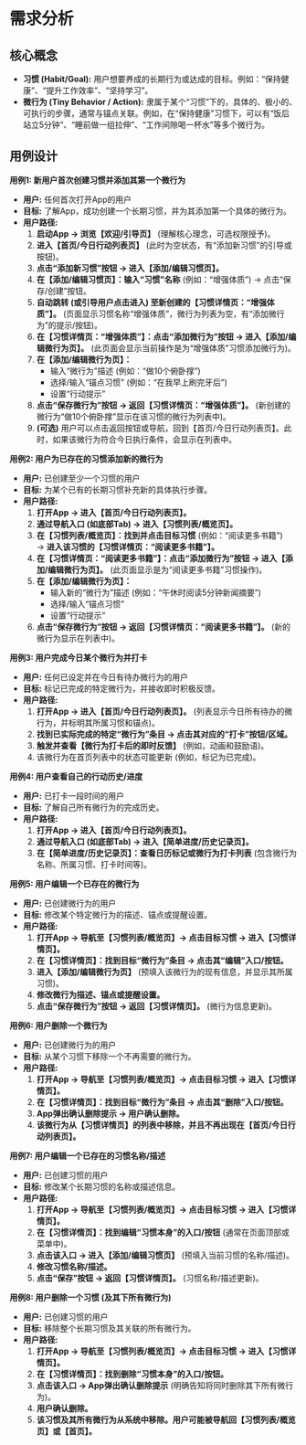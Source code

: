 # 需求分析

## 核心概念

- **习惯 (Habit/Goal):** 用户想要养成的长期行为或达成的目标。例如：“保持健康”、“提升工作效率”、“坚持学习”。
- **微行为 (Tiny Behavior / Action):** 隶属于某个“习惯”下的，具体的、极小的、可执行的步骤，通常与锚点关联。例如，在“保持健康”习惯下，可以有“饭后站立5分钟”、“睡前做一组拉伸”、“工作间隙喝一杯水”等多个微行为。

## 用例设计

**用例1: 新用户首次创建习惯并添加其第一个微行为**

- **用户:** 任何首次打开App的用户
- **目标:** 了解App，成功创建一个长期习惯，并为其添加第一个具体的微行为。
- **用户路径:**
    1. **启动App → 浏览【欢迎/引导页】** (理解核心理念，可选权限授予)。
    2. **进入【首页/今日行动列表页】** (此时为空状态，有“添加新习惯”的引导或按钮)。
    3. **点击“添加新习惯”按钮 → 进入【添加/编辑习惯页】。**
    4. **在【添加/编辑习惯页】：输入“习惯”名称** (例如：“增强体质”) → 点击“保存/创建”按钮。
    5. **自动跳转 (或引导用户点击进入) 至新创建的【习惯详情页：“增强体质”】。** (页面显示习惯名称“增强体质”，微行为列表为空，有“添加微行为”的提示/按钮)。
    6. **在【习惯详情页：“增强体质”】：点击“添加微行为”按钮 → 进入【添加/编辑微行为页】。** (此页面会显示当前操作是为“增强体质”习惯添加微行为)。
    7. **在【添加/编辑微行为页】：**
        - 输入“微行为”描述 (例如：“做10个俯卧撑”)
        - 选择/输入“锚点习惯” (例如：“在我早上刷完牙后”)
        - 设置“行动提示”
    8. **点击“保存微行为”按钮 → 返回【习惯详情页：“增强体质”】。** (新创建的微行为“做10个俯卧撑”显示在该习惯的微行为列表中)。
    9. **(可选)** 用户可以点击返回按钮或导航，回到【首页/今日行动列表页】。此时，如果该微行为符合今日执行条件，会显示在列表中。

**用例2: 用户为已存在的习惯添加新的微行为**

- **用户:** 已创建至少一个习惯的用户
- **目标:** 为某个已有的长期习惯补充新的具体执行步骤。
- **用户路径:**
    1. **打开App → 进入【首页/今日行动列表页】。**
    2. **通过导航入口 (如底部Tab) → 进入【习惯列表/概览页】。**
    3. **在【习惯列表/概览页】：找到并点击目标习惯** (例如：“阅读更多书籍”) → **进入该习惯的【习惯详情页：“阅读更多书籍”】。**
    4. **在【习惯详情页：“阅读更多书籍”】：点击“添加微行为”按钮 → 进入【添加/编辑微行为页】。** (此页面显示是为“阅读更多书籍”习惯操作)。
    5. **在【添加/编辑微行为页】：**
        - 输入新的“微行为”描述 (例如：“午休时阅读5分钟新闻摘要”)
        - 选择/输入“锚点习惯”
        - 设置“行动提示”
    6. **点击“保存微行为”按钮 → 返回【习惯详情页：“阅读更多书籍”】。** (新的微行为显示在列表中)。

**用例3: 用户完成今日某个微行为并打卡**

- **用户:** 任何已设定并在今日有待办微行为的用户
- **目标:** 标记已完成的特定微行为，并接收即时积极反馈。
- **用户路径:**
    1. **打开App → 进入【首页/今日行动列表页】。** (列表显示今日所有待办的微行为，并标明其所属习惯和锚点)。
    2. **找到已实际完成的特定“微行为”条目 → 点击其对应的“打卡”按钮/区域。**
    3. **触发并查看【微行为打卡后的即时反馈】** (例如，动画和鼓励语)。
    4. 该微行为在首页列表中的状态可能更新 (例如，标记为已完成)。

**用例4: 用户查看自己的行动历史/进度**

- **用户:** 已打卡一段时间的用户
- **目标:** 了解自己所有微行为的完成历史。
- **用户路径:**
    1. **打开App → 进入【首页/今日行动列表页】。**
    2. **通过导航入口 (如底部Tab) → 进入【简单进度/历史记录页】。**
    3. **在【简单进度/历史记录页】：查看日历标记或微行为打卡列表** (包含微行为名称、所属习惯、打卡时间等)。

**用例5: 用户编辑一个已存在的微行为**

- **用户:** 已创建微行为的用户
- **目标:** 修改某个特定微行为的描述、锚点或提醒设置。
- **用户路径:**
    1. **打开App → 导航至【习惯列表/概览页】→ 点击目标习惯 → 进入【习惯详情页】。**
    2. **在【习惯详情页】：找到目标“微行为”条目 → 点击其“编辑”入口/按钮。**
    3. **进入【添加/编辑微行为页】** (预填入该微行为的现有信息，并显示其所属习惯)。
    4. **修改微行为描述、锚点或提醒设置。**
    5. **点击“保存微行为”按钮 → 返回【习惯详情页】。** (微行为信息更新)。

**用例6: 用户删除一个微行为**

- **用户:** 已创建微行为的用户
- **目标:** 从某个习惯下移除一个不再需要的微行为。
- **用户路径:**
    1. **打开App → 导航至【习惯列表/概览页】→ 点击目标习惯 → 进入【习惯详情页】。**
    2. **在【习惯详情页】：找到目标“微行为”条目 → 点击其“删除”入口/按钮。**
    3. **App弹出确认删除提示 → 用户确认删除。**
    4. **该微行为从【习惯详情页】的列表中移除，并且不再出现在【首页/今日行动列表页】。**

**用例7: 用户编辑一个已存在的习惯名称/描述**

- **用户:** 已创建习惯的用户
- **目标:** 修改某个长期习惯的名称或描述信息。
- **用户路径:**
    1. **打开App → 导航至【习惯列表/概览页】→ 点击目标习惯 → 进入【习惯详情页】。**
    2. **在【习惯详情页】：找到编辑“习惯本身”的入口/按钮** (通常在页面顶部或菜单中)。
    3. **点击该入口 → 进入【添加/编辑习惯页】** (预填入当前习惯的名称/描述)。
    4. **修改习惯名称/描述。**
    5. **点击“保存”按钮 → 返回【习惯详情页】。** (习惯名称/描述更新)。

**用例8: 用户删除一个习惯 (及其下所有微行为)**

- **用户:** 已创建习惯的用户
- **目标:** 移除整个长期习惯及其关联的所有微行为。
- **用户路径:**
    1. **打开App → 导航至【习惯列表/概览页】→ 点击目标习惯 → 进入【习惯详情页】。**
    2. **在【习惯详情页】：找到删除“习惯本身”的入口/按钮。**
    3. **点击该入口 → App弹出确认删除提示** (明确告知将同时删除其下所有微行为)。
    4. **用户确认删除。**
    5. **该习惯及其所有微行为从系统中移除。用户可能被导航回【习惯列表/概览页】或【首页】。**